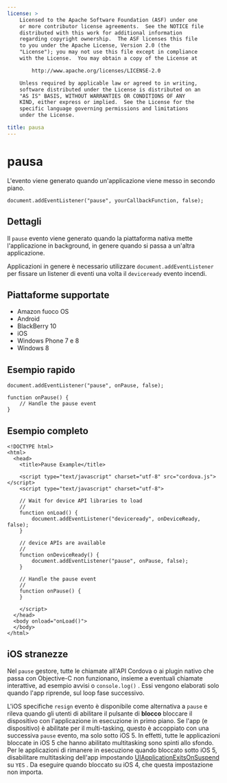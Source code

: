 ```yaml
---
license: >
    Licensed to the Apache Software Foundation (ASF) under one
    or more contributor license agreements.  See the NOTICE file
    distributed with this work for additional information
    regarding copyright ownership.  The ASF licenses this file
    to you under the Apache License, Version 2.0 (the
    "License"); you may not use this file except in compliance
    with the License.  You may obtain a copy of the License at

        http://www.apache.org/licenses/LICENSE-2.0

    Unless required by applicable law or agreed to in writing,
    software distributed under the License is distributed on an
    "AS IS" BASIS, WITHOUT WARRANTIES OR CONDITIONS OF ANY
    KIND, either express or implied.  See the License for the
    specific language governing permissions and limitations
    under the License.

title: pausa
---
```


# pausa

L'evento viene generato quando un'applicazione viene messo in secondo piano.

    document.addEventListener("pause", yourCallbackFunction, false);
    

## Dettagli

Il `pause` evento viene generato quando la piattaforma nativa mette l'applicazione in background, in genere quando si passa a un'altra applicazione.

Applicazioni in genere è necessario utilizzare `document.addEventListener` per fissare un listener di eventi una volta il `deviceready` evento incendi.

## Piattaforme supportate

*   Amazon fuoco OS
*   Android
*   BlackBerry 10
*   iOS
*   Windows Phone 7 e 8
*   Windows 8

## Esempio rapido

    document.addEventListener("pause", onPause, false);
    
    function onPause() {
        // Handle the pause event
    }
    

## Esempio completo

    <!DOCTYPE html>
    <html>
      <head>
        <title>Pause Example</title>
    
        <script type="text/javascript" charset="utf-8" src="cordova.js"></script>
        <script type="text/javascript" charset="utf-8">
    
        // Wait for device API libraries to load
        //
        function onLoad() {
            document.addEventListener("deviceready", onDeviceReady, false);
        }
    
        // device APIs are available
        //
        function onDeviceReady() {
            document.addEventListener("pause", onPause, false);
        }
    
        // Handle the pause event
        //
        function onPause() {
        }
    
        </script>
      </head>
      <body onload="onLoad()">
      </body>
    </html>
    

## iOS stranezze

Nel `pause` gestore, tutte le chiamate all'API Cordova o ai plugin nativo che passa con Objective-C non funzionano, insieme a eventuali chiamate interattive, ad esempio avvisi o `console.log()` . Essi vengono elaborati solo quando l'app riprende, sul loop fase successivo.

L'iOS specifiche `resign` evento è disponibile come alternativa a `pause` e rileva quando gli utenti di abilitare il pulsante di **blocco** bloccare il dispositivo con l'applicazione in esecuzione in primo piano. Se l'app (e dispositivo) è abilitate per il multi-tasking, questo è accoppiato con una successiva `pause` evento, ma solo sotto iOS 5. In effetti, tutte le applicazioni bloccate in iOS 5 che hanno abilitato multitasking sono spinti allo sfondo. Per le applicazioni di rimanere in esecuzione quando bloccato sotto iOS 5, disabilitare multitasking dell'app impostando [UIApplicationExitsOnSuspend][1] su `YES` . Da eseguire quando bloccato su iOS 4, che questa impostazione non importa.

 [1]: http://developer.apple.com/library/ios/#documentation/general/Reference/InfoPlistKeyReference/Articles/iPhoneOSKeys.html